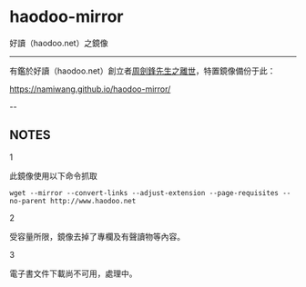 # haodoo-mirror
好讀（haodoo.net）之鏡像

---

有鑑於好讀（haodoo.net）創立者[周劍鋒先生之離世](http://blog.wenxuecity.com/myblog/13998/201801/23401.html)，特置鏡像備份于此：

https://namiwang.github.io/haodoo-mirror/

--

## NOTES

1

此鏡像使用以下命令抓取

```
wget --mirror --convert-links --adjust-extension --page-requisites --no-parent http://www.haodoo.net
```

2

受容量所限，鏡像去掉了專欄及有聲讀物等內容。

3

電子書文件下載尚不可用，處理中。
